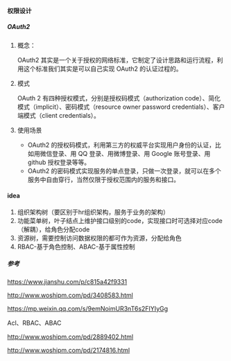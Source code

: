 #### 权限设计



##### OAuth2

1. 概念：

   OAuth2 其实是一个关于授权的网络标准，它制定了设计思路和运行流程，利用这个标准我们其实是可以自己实现 OAuth2 的认证过程的。

2. 模式

   OAuth 2 有四种授权模式，分别是授权码模式（authorization code）、简化模式（implicit）、密码模式（resource owner password credentials）、客户端模式（client credentials）。

3. 使用场景
   - OAuth2 的授权码模式，利用第三方的权威平台实现用户身份的认证，比如用微信登录、用 QQ 登录、用微博登录、用 Google 账号登录、用 github 授权登录等等。
   - OAuth2 的密码模式实现服务的单点登录，只做一次登录，就可以在多个服务中自由穿行，当然仅限于授权范围内的服务和接口。





#### idea

1. 组织架构树（要区别于hr组织架构，服务于业务的架构）
2. 功能菜单树，叶子结点上维护接口级别的code，实现接口时可选择对应code（解耦），给角色分配code
3. 资源树，需要控制访问数据权限的都可作为资源，分配给角色
4. RBAC-基于角色控制、ABAC-基于属性控制



##### 参考

https://www.jianshu.com/p/c815a42f9331

http://www.woshipm.com/pd/3408583.html

https://mp.weixin.qq.com/s/9emNoimUR3nT6s2FIYIyGg



Acl、RBAC、ABAC

http://www.woshipm.com/pd/2889402.html

http://www.woshipm.com/pd/2174816.html